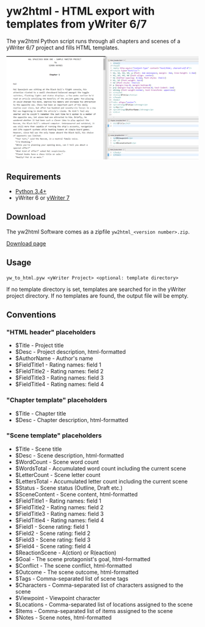 # yw2html - HTML export with templates from yWriter 6/7

The yw2html Python script runs through all chapters and scenes of a yWriter 6/7 project and fills HTML templates.

![Screenshot: Example](https://raw.githubusercontent.com/peter88213/yw2html/master/docs/Screenshots/manuscript.png)

## Requirements

* [Python 3.4+](https://www.python.org)
* yWriter 6 or [yWriter 7](http://spacejock.com/yWriter7.html)

## Download

The yw2html Software comes as a zipfile `yw2html_<version number>.zip`. 

[Download page](https://github.com/peter88213/yw2html/releases/latest)


## Usage

`yw_to_html.pyw <yWriter Project> <optional: template directory>`

If no template directory is set, templates are searched for in the yWriter project directory.
If no templates are found, the output file will be empty.

## Conventions

### "HTML header" placeholders

* $Title - Project title
* $Desc - Project description, html-formatted
* $AuthorName - Author's name
* $FieldTitle1 - Rating names: field 1
* $FieldTitle2 - Rating names: field 2
* $FieldTitle3 - Rating names: field 3
* $FieldTitle4 - Rating names: field 4

### "Chapter template" placeholders

* $Title - Chapter title
* $Desc - Chapter description, html-formatted

### "Scene template" placeholders

* $Title - Scene title
* $Desc - Scene description, html-formatted
* $WordCount - Scene word count
* $WordsTotal - Accumulated word count including the current scene
* $LetterCount - Scene letter count
* $LettersTotal - Accumulated letter count including the current scene
* $Status - Scene status (Outline, Draft etc.)
* $SceneContent - Scene content, html-formatted
* $FieldTitle1 - Rating names: field 1
* $FieldTitle2 - Rating names: field 2
* $FieldTitle3 - Rating names: field 3
* $FieldTitle4 - Rating names: field 4
* $Field1 - Scene rating: field 1
* $Field2 - Scene rating: field 2
* $Field3 - Scene rating: field 3
* $Field4 - Scene rating: field 4
* $ReactionScene - A(ction) or R(eaction)
* $Goal - The scene protagonist's goal, html-formatted
* $Conflict - The scene conflict, html-formatted
* $Outcome - The scene outcome, html-formatted
* $Tags - Comma-separated list of scene tags
* $Characters - Comma-separated list of characters assigned to the scene
* $Viewpoint - Viewpoint character
* $Locations - Comma-separated list of locations assigned to the scene
* $Items - Comma-separated list of items assigned to the scene
* $Notes - Scene notes, html-formatted

